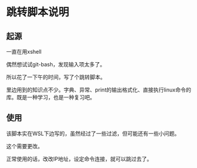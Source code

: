 # 跳转脚本说明

## 起源

一直在用xshell

偶然想试试git-bash，发现输入项太多了。

所以花了一下午的时间，写了个跳转脚本。

里边用到的知识点不少。字典、异常、print的输出格式化、直接执行linux命令的库。既是一种学习，也是一种复习吧。

## 使用

该脚本实在WSL下边写的，虽然经过了一些过滤，但可能还有一些小问题。

这个需要更改。

正常使用的话，改改IP地址，设定命令连接，就可以跳过去了。